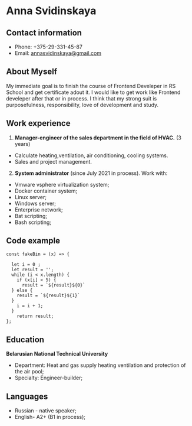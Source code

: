 # Anna Svidinskaya

## Contact information
+ Phone: +375-29-331-45-87
+ Email: annasvidinskaya@gmail.com

## About Myself
My immediate goal is to finish the course of Frontend Develeper in RS School and get certificate adout it. I would like to get work like Frontend develeper after that or in process.
I think that my strong suit is purposefulness, responsibility, love of development and study.

## Work experience
1. **Manager-engineer of the sales department in the field of HVAC.** (3 years)

+ Calculate heating,ventilation, air conditioning, cooling systems.
+ Sales and project management.

2. **System administrator** (since July 2021 in process). Work with:

+ Vmware vsphere virtualization system;
+ Docker container system;
+ Linux server;
+ Windows server;
+ Enterprise network;
+ Bat scripting;
+ Bash scripting;

## Code example
```
const fakeBin = (x) => {

  let i = 0 ;
  let result = '';
  while (i < x.length) {
    if (x[i] < 5) {
      result = `${result}${0}`
  } else {
    result = `${result}${1}`
  }
    i = i + 1;
  }
    return result;
};
```

## Education
**Belarusian National Technical University**
 + Department: Heat and gas supply heating ventilation and protection of the air pool;
 + Specialty: Engineer-builder;

## Languages
+ Russian - native speaker;
+ English- A2+ (B1 in process);